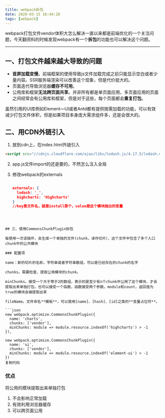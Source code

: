 ```yaml
---
title: webpack拆包
date: 2020-03-15 16:44:28
tags: [webpack]
---
```


webpack打包文件vendor体积大怎么解决一直以来都是前端优化的一个关注问题，今天翻资料的时候发现webpack有一个**拆包**的功能也可以解决这个问题。

----

## 一、打包文件越来越大导致的问题

+ **首屏加载变慢**。前端框架的使用导致js文件加载完成之前只能显示空白或者少量内容。SSR服务端渲染可以改善这个现象，但是代价挺大的。
+ 页面迭代导致浏览器**缓存不可用**。
+ 公用库和框架**无法跨页面共享**。并非所有都是单页面应用，多页面应用的页面之间经常会有公用库和框架，但是对于这些，每个页面都会**重复打包**。

虽然引用的UI库例如Element—UI或者Antd都有提供按需加载的功能，可以有效减少打包文件体积，但是如果项目本身庞大需求组件多，还是会很大的。

## 二、用CDN外链引入

1. 放到cdn上，在index.html外链引入

```html
<script src="//cdnjs.cloudflare.com/ajax/libs/lodash.js/4.17.5/lodash.min.js" />
```

2. app.js文件import的还是要的，不然怎么注入全局

3. 修改webpack的externals

   ```json
   
   externals: {
     lodash: '_',
     highcharts: 'Highcharts'
   }
   //key是文件名，就是install那个，value是这个模块抛出的变量
```
   
   

## 三、使用CommonsChunkPlugin拆包

每使用一次该插件，会生成一个单独的文件(chunk，译作切片），这个文件中包含了多个入口chunk中的公共模块

### 配置项

name：新的切片的名称，字符串或者字符串数组，可以是已经存在的chunk的名字

chunks。需要检查、提取公用模块的chunk。

minChunks。接受一个大于等于2的数组，表示的是至少有n个chunk中公用了这个模块，才会提取出来单独打包，也可以接受一个函数，函数接受两个参数，module和count，返回值为true的模块会被提取出来

fileName。文件命名**模板**，可以使用[name]、[hash]、[id]之类的**变量占位符**。

```json
new webpack.optimize.CommonsChunkPlugin({
  name: 'charts',
  chunks: ['vendor'],
  minChunks: module => module.resource.indexOf('highcharts') > -1
}),
 
new webpack.optimize.CommonsChunkPlugin({
  name: 'ui',
  chunks: ['vendor'],
  minChunks: module => module.resource.indexOf('element-ui') > -1
})
复制代码
```



### 优点

将公用的模块提取出来单独打包

1. 不会影响正常加载
2. 有效利用浏览器缓存
3. 可以跨页面公用

